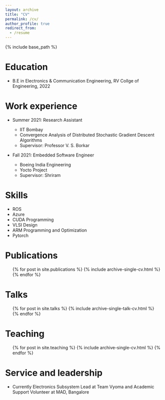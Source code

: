 ```yaml
---
layout: archive
title: "CV"
permalink: /cv/
author_profile: true
redirect_from:
  - /resume
---
```


{% include base_path %}

Education
======
* B.E in Electronics & Communication Engineering, RV Collge of Engineering, 2022

Work experience
======
* Summer 2021: Research Assistant
  * IIT Bombay
  * Convergence Analysis of Distributed Stochastic Gradient Descent Algorithms
  * Supervisor: Professor V. S. Borkar

* Fall 2021: Embedded Software Engineer
  * Boeing India Engineering
  * Yocto Project
  * Supervisor: Shriram 
  
Skills
======
* ROS
* Azure
* CUDA Programming
* VLSI Design
* ARM Programming and Optimization
* Pytorch

Publications
======
  <ul>{% for post in site.publications %}
    {% include archive-single-cv.html %}
  {% endfor %}</ul>
  
Talks
======
  <ul>{% for post in site.talks %}
    {% include archive-single-talk-cv.html %}
  {% endfor %}</ul>
  
Teaching
======
  <ul>{% for post in site.teaching %}
    {% include archive-single-cv.html %}
  {% endfor %}</ul>
  
Service and leadership
======
* Currently Electronics Subsystem Lead at Team Vyoma and Academic Support Volunteer at MAD, Bangalore
